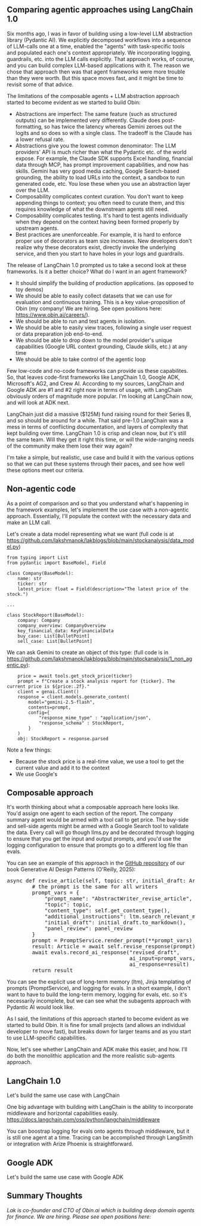 ## Comparing agentic approaches using LangChain 1.0

Six months ago, I was in favor of building using a low-level LLM abstraction library (Pydantic AI). We explicitly decomposed workflows into a sequence of LLM-calls one at a time, enabled the "agents" with task-specific tools and populated each one's context appropriately. We incorporating logging, guardrails, etc. into the LLM calls explicitly. That approach works, of course, and you can build complex LLM-based applications with it. The reason we chose that approach then was that agent frameworks were more trouble than they were worth. But this space moves fast, and it might be time to revisit some of that advice.

The limitations of the composable agents + LLM abstraction approach started to become evident as we started to build Obin:
* Abstractions are imperfect: The same feature (such as structured outputs) can be implemented very differently. Claude does post-formatting, so has twice the latency whereas Gemini zeroes out the logits and so does so with a single class. The tradeoff is the Claude has a lower refusal rate. 
* Abstractions give you the lowest common denominator: The LLM providers' API is much richer than what the Pydantic etc. of the world expose. For example, the Claude SDK supports Excel handling, financial data through MCP, has prompt improvement capabilities, and now has skills. Gemini has very good media caching, Google Search-based grounding, the ability to load URLs into the context, a sandbox to run generated code, etc. You lose these when you use an abstraction layer over the LLM. 
* Composability complicates context curation. You don't want to keep appending things to context; you often need to curate them, and this requires knowledge of what the downstream agents still need.
* Composability complicates testing. It's hard to test agents individually when they depend on the context having been formed properly by upstream agents.
* Best practices are unenforceable. For example, it is hard to enforce proper use of decorators as team size increases. New developers don't realize why these decorators exist, directly invoke the underlying service, and then you start to have holes in your logs and guardrails.

The release of LangChain 1.0 prompted us to take a second look at these frameworks. Is it a better choice? What do I want in an agent framework?
* It should simplify the building of production applications. (as opposed to toy demos)
* We should be able to easily collect datasets that we can use for evaluation and continuous training. This is a key value-proposition of Obin (my company! We are hiring. See open positions here: <https://www.obin.ai/careers/>).
* We should be able to run and test agents in isolation.
* We should be able to easily view traces, following a single user request or data preparation job end-to-end.
* We should be able to drop down to the model provider's unique capabilities (Google URL context grounding, Claude skills, etc.) at any time
* We should be able to take control of the agentic loop

Few low-code and no-code frameworks can provide us these capabilites. So, that leaves code-first frameworks like LangChain 1.0, Google ADK, Microsoft's AG2, and Crew AI. According to my sources, LangChain and Google ADK are #1 and #2 right now in terms of usage, with LangChain obviously orders of magnitude more popular. I'm looking at LangChain now, and will look at ADK next.

LangChain just did a massive ($125M) fund raising round for their Series B, and so should be around for a while. That said pre-1.0 LangChain was a mess in terms of conflicting documentation, and  layers of complexity that kept building over time. LangChain 1.0 is crisp and clean now, but it's still the same team. Will they get it right this time, or will the wide-ranging needs of the community make them lose their way again? 

I'm take a simple, but realistic, use case and build it with the various options so that we can put these systems through their paces, and see how well these options meet our criteria.

## Non-agentic code
As a point of comparison and so that you understand what's happening in the framework examples, let's implement the use case with a non-agentic approach. Essentially, I'll populate the context with the necessary data and make an LLM call.

Let's create a data model representing what we want
(full code is at <https://github.com/lakshmanok/lakblogs/blob/main/stockanalysis/data_model.py>)
```
from typing import List
from pydantic import BaseModel, Field

class Company(BaseModel):
    name: str
    ticker: str
    latest_price: float = Field(description="The latest price of the stock.")

...

class StockReport(BaseModel):
    company: Company
    company_overview: CompanyOverview
    key_financial_data: KeyFinancialData
    buy_case: List[BulletPoint]
    sell_case: List[BulletPoint]
```

We can ask Gemini to create an object of this type:
(full code is in <https://github.com/lakshmanok/lakblogs/blob/main/stockanalysis/1_non_agentic.py>):
```
    price = await tools.get_stock_price(ticker) 
    prompt = f"Create a stock analysis report for {ticker}. The current price is ${price:.2f}."
    client = genai.Client()
    response = client.models.generate_content(
        model="gemini-2.5-flash",
        contents=prompt,
        config={
            "response_mime_type" : "application/json",
            "response_schema" : StockReport,
        }
    )
    obj: StockReport = response.parsed
```

Note a few things:
* Because the stock price is a real-time value, we use a tool to get the current value and add it to the context
* We use Google's 


## Composable approach
It's worth thinking about what a composable approach here looks like. You'd assign one agent to each section of the report. The company summary agent would be armed with a tool call to get price. The buy-side and sell-side agents might be armed with a Google Search tool to validate the data. Every call will go though llms.py and be decorated through logging to ensure that you get the input and output prompts, and you'd use the logging configuration to ensure that prompts go to a different log file than evals.

You can see an example of this approach in the [GitHub repository](https://github.com/lakshmanok/generative-ai-design-patterns/blob/main/composable_app/agents/generic_writer_agent.py#L74) of our book Generative AI Design Patterns (O'Reilly, 2025):
<pre>
async def revise_article(self, topic: str, initial_draft: Article, panel_review: str) -> Article:
        # the prompt is the same for all writers
        prompt_vars = {
            "prompt_name": "AbstractWriter_revise_article",
            "topic": topic,
            "content_type": self.get_content_type(),
            "additional_instructions": ltm.search_relevant_memories(f"{self.writer.name}, revise {topic}"),
            "initial_draft": initial_draft.to_markdown(),
            "panel_review": panel_review
        }
        prompt = PromptService.render_prompt(**prompt_vars)
        result: Article = await self.revise_response(prompt)
        await evals.record_ai_response("revised_draft",
                                       ai_input=prompt_vars,
                                       ai_response=result)
        return result
</pre>

You can see the explicit use of long-term memory (ltm), Jinja templating of prompts (PromptService), and logging for evals. In a short example, I don't want to have to build the long-term memory, logging for evals, etc. so it's necessarily incomplete, but we can see what the subagents approach with Pydantic AI would look like.


As I said, the limitations of this approach started to become evident as we started to build Obin. It is fine for small projects (and allows an individual developer to move fast), but breaks down for larger teams and as you start to use LLM-specific capabilities.

Now, let's see whether LangChain and ADK make this easier, and how.  I'll do both the monolithic application and the more realistic sub-agents approach.

## LangChain 1.0
Let's build the same use case with LangChain


One big advantage with building with LangChain is the ability to incorporate middleware and horizontal capabilities easily.
https://docs.langchain.com/oss/python/langchain/middleware

You can boostrap logging for evals onto agents through middleware, but it is still one agent at a time.
Tracing can be accomplished through LangSmith or integration with Arize Phoenix is straightforward.

## Google ADK
Let's build the same use case with Google ADK

## Summary Thoughts



<em> 
Lak is co-founder and CTO of Obin.ai which is building deep domain agents for finance.
We are hiring. Please see open positions here: <https://www.obin.ai/careers/> 
</em>
